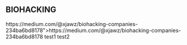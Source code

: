<h2>BIOHACKING</h2>
https://medium.com/@xjawz/biohacking-companies-234ba6bd8178">https://medium.com/@xjawz/biohacking-companies-234ba6bd8178
test1
test2